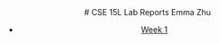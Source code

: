 <div align="center"># CSE 15L Lab Reports
Emma Zhu

* [Week 1](https://emmaz12.github.io/cse15l-lab-reports/CSE-15L-Week-1-Lab-Report.html)

</div>



